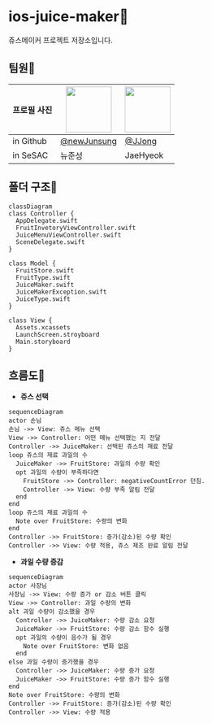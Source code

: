 # ios-juice-maker🧃
쥬스메이커 프로젝트 저장소입니다. 

## 팀원:busts_in_silhouette:

| 프로필 사진 | <a href="https://github.com/newJunsung"><img src="https://avatars.githubusercontent.com/u/107932188?v=4" width="90" height="90"></a> | <a href="https://github.com/shlim0"><img src="https://avatars.githubusercontent.com/u/46235301?v=4" width="90" height="90"></a> |
| ---- | ----------- | --------- |
| in Github | [@newJunsung](https://github.com/newJunsung) | [@JJong](https://github.com/shlim0) |
| in SeSAC | 뉴준성 | JaeHyeok |

## 폴더 구조:file_folder:
```mermaid
classDiagram
class Controller {
  AppDelegate.swift
  FruitInvetoryViewController.swift
  JuiceMenuViewController.swift
  SceneDelegate.swift
}

class Model {
  FruitStore.swift
  FruitType.swift
  JuiceMaker.swift
  JuiceMakerException.swift
  JuiceType.swift
}

class View {
  Assets.xcassets
  LaunchScreen.stroyboard
  Main.storyboard
}
```

## 흐름도:ocean:
- **쥬스 선택**
```mermaid
sequenceDiagram
actor 손님
손님 ->> View: 쥬스 메뉴 선택
View ->> Controller: 어떤 메뉴 선택했는 지 전달
Controller ->> JuiceMaker: 선택된 쥬스의 재료 전달
loop 쥬스의 재료 과일의 수
  JuiceMaker ->> FruitStore: 과일의 수량 확인
  opt 과일의 수량이 부족하다면
    FruitStore ->> Controller: negativeCountError 던짐.
    Controller ->> View: 수량 부족 알림 전달
  end
end
loop 쥬스의 재료 과일의 수
  Note over FruitStore: 수량의 변화
end
Controller ->> FruitStore: 증가(감소)된 수량 확인
Controller ->> View: 수량 적용, 쥬스 제조 완료 알림 전달
```

- **과일 수량 증감**
```mermaid
sequenceDiagram
actor 사장님
사장님 ->> View: 수량 증가 or 감소 버튼 클릭
View ->> Controller: 과일 수량의 변화
alt 과일 수량이 감소했을 경우
  Controller ->> JuiceMaker: 수량 감소 요청
  JuiceMaker ->> FruitStore: 수량 감소 함수 실행
  opt 과일의 수량이 음수가 될 경우
    Note over FruitStore: 변화 없음
  end
else 과일 수량이 증가했을 경우
  Controller ->> JuiceMaker: 수량 증가 요청
  JuiceMaker ->> FruitStore: 수량 증가 함수 실행
end
Note over FruitStore: 수량의 변화
Controller ->> FruitStore: 증가(감소)된 수량 확인
Controller ->> View: 수량 적용
```
